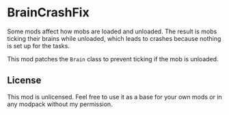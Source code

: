 # BrainCrashFix

Some mods affect how mobs are loaded and unloaded. The result is mobs ticking their brains while unloaded, which leads to crashes because nothing is set up for the tasks.

This mod patches the `Brain` class to prevent ticking if the mob is unloaded.

## License

This mod is unlicensed. Feel free to use it as a base for your own mods or in any modpack without my permission.
